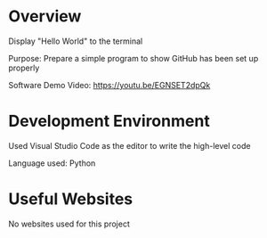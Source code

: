 # Overview

Display "Hello World" to the terminal

Purpose: Prepare a simple program to show GitHub has been set up properly

Software Demo Video: https://youtu.be/EGNSET2dpQk

# Development Environment

Used Visual Studio Code as the editor to write the high-level code

Language used: Python

# Useful Websites

No websites used for this project